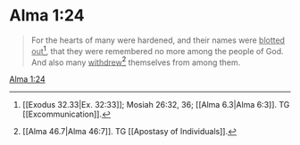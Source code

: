 # Alma 1:24

> For the hearts of many were hardened, and their names were <u>blotted out</u>[^a], that they were remembered no more among the people of God. And also many <u>withdrew</u>[^b] themselves from among them.

[Alma 1:24](https://www.churchofjesuschrist.org/study/scriptures/bofm/alma/1?lang=eng&id=p24#p24)


[^a]: [[Exodus 32.33|Ex. 32:33]]; Mosiah 26:32, 36; [[Alma 6.3|Alma 6:3]]. TG [[Excommunication]].
[^b]: [[Alma 46.7|Alma 46:7]]. TG [[Apostasy of Individuals]].
